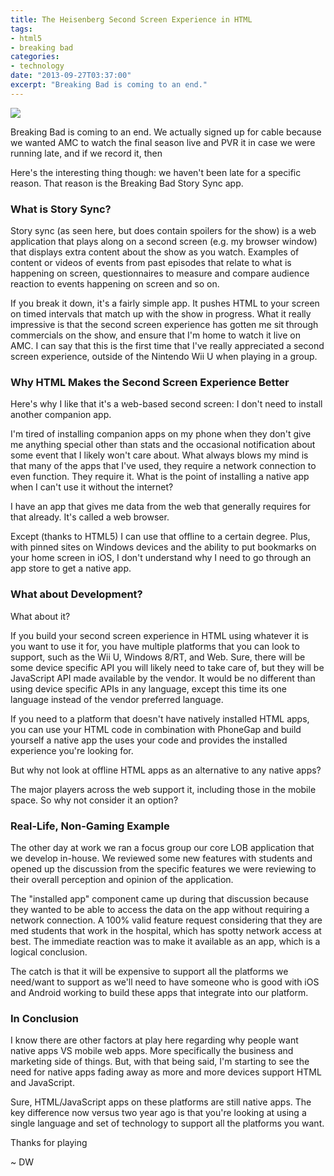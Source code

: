 ```yaml
---
title: The Heisenberg Second Screen Experience in HTML
tags:
- html5
- breaking bad
categories:
- technology
date: "2013-09-27T03:37:00"
excerpt: "Breaking Bad is coming to an end."
---
```


[1]: breakingbadhtml5.png

![][1]

Breaking Bad is coming to an end. We actually signed up for cable because we wanted AMC to watch the final season live and PVR it in case we were running late, and if we record it, then

Here's the interesting thing though: we haven't been late for a specific reason. That reason is the Breaking Bad Story Sync app. 

### What is Story Sync?

Story sync (as seen here, but does contain spoilers for the show) is a web application that plays along on a second screen (e.g. my browser window) that displays extra content about the show as you watch. Examples of content or videos of events from past episodes that relate to what is happening on screen, questionnaires to measure and compare audience reaction to events happening on screen and so on. 

If you break it down, it's a fairly simple app. It pushes HTML to your screen on timed intervals that match up with the show in progress. What it really impressive is that the second screen experience has gotten me sit through commercials on the show, and ensure that I'm home to watch it live on AMC. I can say that this is the first time that I've really appreciated a second screen experience, outside of the Nintendo Wii U when playing in a group. 

### Why HTML Makes the Second Screen Experience Better

Here's why I like that it's a web-based second screen: I don't need to install another companion app. 

I'm tired of installing companion apps on my phone when they don't give me anything special other than stats and the occasional notification about some event that I likely won't care about. What always blows my mind is that many of the apps that I've used, they require a network connection to even function. They require it. What is the point of installing a native app when I can't use it without the internet? 

I have an app that gives me data from the web that generally requires for that already. It's called a web browser. 

Except (thanks to HTML5) I can use that offline to a certain degree. Plus, with pinned sites on Windows devices and the ability to put bookmarks on your home screen in iOS, I don't understand why I need to go through an app store to get a native app. 

### What about Development?

What about it? 

If you build your second screen experience in HTML using whatever it is you want to use it for, you have multiple platforms that you can look to support, such as the Wii U, Windows 8/RT, and Web. Sure, there will be some device specific API you will likely need to take care of, but they will be JavaScript API made available by the vendor. It would be no different than using device specific APIs in any language, except this time its one language instead of the vendor preferred language. 

If you need to a platform that doesn't have natively installed HTML apps, you can use your HTML code in combination with PhoneGap and build yourself a native app the uses your code and provides the installed experience you're looking for. 

But why not look at offline HTML apps as an alternative to any native apps? 

The major players across the web support it, including those in the mobile space. So why not consider it an option? 

### Real-Life, Non-Gaming Example

The other day at work we ran a focus group our core LOB application that we develop in-house. We reviewed some new features with students and opened up the discussion from the specific features we were reviewing to their overall perception and opinion of the application. 

The "installed app" component came up during that discussion because they wanted to be able to access the data on the app without requiring a network connection. A 100% valid feature request considering that they are med students that work in the hospital, which has spotty network access at best. The immediate reaction was to make it available as an app, which is a logical conclusion. 

The catch is that it will be expensive to support all the platforms we need/want to support as we'll need to have someone who is good with iOS and Android working to build these apps that integrate into our platform. 

### In Conclusion

I know there are other factors at play here regarding why people want native apps VS mobile web apps. More specifically the business and marketing side of things. But, with that being said, I'm starting to see the need for native apps fading away as more and more devices support HTML and JavaScript. 

Sure, HTML/JavaScript apps on these platforms are still native apps. The key difference now versus two year ago is that you're looking at using a single language and set of technology to support all the platforms you want. 

Thanks for playing 

~ DW 